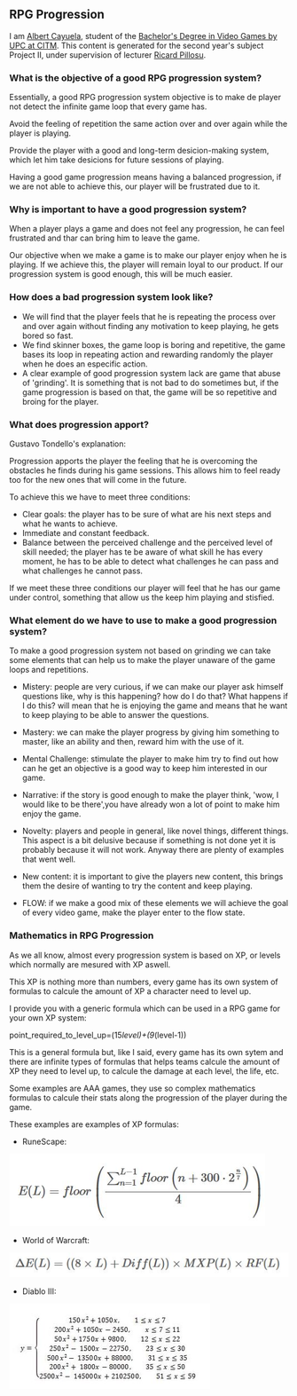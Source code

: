 ## RPG Progression

I am [Albert Cayuela](https://github.com/AlbertCayuela), student of the [Bachelor's Degree in Video Games by UPC at CITM](https://www.citm.upc.edu/ing/estudis/graus-videojocs/). This content is generated for the second year's subject Project II, under supervision of lecturer [Ricard Pillosu](https://es.linkedin.com/in/ricardpillosu).

### What is the objective of a good RPG progression system?

Essentially, a good RPG progression system objective is to make de player not detect the infinite game loop that every game has.

Avoid the feeling of repetition the same action over and over again while the player is playing.

Provide the player with a good and long-term desicion-making system, which let him take desicions for future sessions of playing.

Having a good game progression means having a balanced progression, if we are not able to achieve this, our player will be frustrated due to it.

### Why is important to have a good progression system?

When a player plays a game and does not feel any progression, he can feel frustrated and thar can bring him to leave the game.

Our objective when we make a game is to make our player enjoy when he is playing. If we achieve this, the player will remain loyal to our product. If our progression system is good enough, this will be much easier.

### How does a bad progression system look like?

- We will find that the player feels that he is repeating the process over and over again without finding any motivation to keep playing, he gets bored so fast.
- We find skinner boxes, the game loop is boring and repetitive, the game bases its loop in repeating action and rewarding randomly the player when he does an especific action.
- A clear example of good progression system lack are game that abuse of 'grinding'. It is something that is not bad to do sometimes but, if the game progression is based on that, the game will be so repetitive and broing for the player.

### What does progression apport?

Gustavo Tondello's explanation:

Progression apports the player the feeling that he is overcoming the obstacles he finds during his game sessions. This allows him to feel ready too for the new ones that will come in the future.

To achieve this we have to meet three conditions:

- Clear goals: the player has to be sure of what are his next steps and what he wants to achieve.
- Immediate and constant feedback.
- Balance between the perceived challenge and the perceived level of skill needed; the player has te be aware of what skill he has every moment, he has to be able to detect what challenges he can pass and what challenges he cannot pass.

If we meet these three conditions our player will feel that he has our game under control, something that allow us the keep him playing and stisfied.

### What element do we have to use to make a good progression system?

To make a good progression system not based on grinding we can take some elements that can help us to make the player unaware of the game loops and repetitions.

- Mistery: people are very curious, if we can make our player ask himself questions like, why is this happening? how do I do that? What happens if I do this? will mean that he is enjoying the game and means that he want to keep playing to be able to answer the questions.

- Mastery: we can make the player progress by giving him something to master, like an ability and then, reward him with the use of it.

- Mental Challenge: stimulate the player to make him try to find out how can he get an objective is a good way to keep him interested in our game.

- Narrative: if the story is good enough to make the player think, 'wow, I would like to be there',you have already won a lot of point to make him enjoy the game.

- Novelty: players and people in general, like novel things, different things. This aspect is a bit delusive because if something is not done yet it is probably because it will not work. Anyway there are plenty of examples that went well.

- New content: it is important to give the players new content, this brings them the desire of wanting to try the content and keep playing.

- FLOW: if we make a good mix of these elements we will achieve the goal of every video game, make the player enter to the flow state.

### Mathematics in RPG Progression

As we all know, almost every progression system is based on XP, or  levels which normally are mesured with XP aswell. 

This XP is nothing more than numbers, every game has its own system of formulas to calcule the amount of XP a character need to level up.

I provide you with a generic formula which can be used in a RPG game for your own XP system:

point_required_to_level_up=(15*level)+(9*(level-1))

This is a general formula but, like I said, every game has its own sytem and there are infinite types of formulas that helps teams calcule the amount of XP they need to level up, to calcule the damage at each level, the life, etc.

Some examples are AAA games, they use so complex mathematics formulas to calcule their stats along the progression of the player during the game.

These examples are examples of XP formulas:

- RuneScape:

![Image](https://github.com/AlbertCayuela/RPG-Progression/blob/master/documents/runescape.JPG)

- World of Warcraft:

![Image](https://github.com/AlbertCayuela/RPG-Progression/blob/master/documents/Wow.JPG)

- Diablo III:

![Image](https://github.com/AlbertCayuela/RPG-Progression/blob/master/documents/diablo3.JPG)
 


